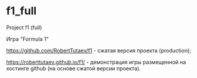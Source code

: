 # f1_full
Project f1 (full)

Игра "Formula 1"

https://github.com/RobertTutaev/f1 - сжатая версия проекта (production);

https://roberttutaev.github.io/f1/ - демонстрация игры размещенной на хостинге github (на основе сжатой версии проекта).